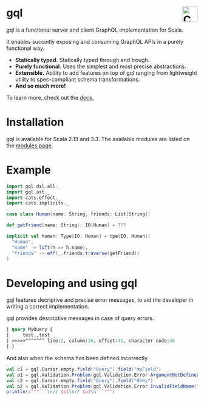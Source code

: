 # gql <a href="https://typelevel.org/cats/"><img src="https://typelevel.org/cats/img/cats-badge.svg" height="40px" align="right" alt="Cats friendly" /></a>

gql is a functional server and client GraphQL implementation for Scala.

It enables succintly exposing and consuming GraphQL APIs in a purely functional way.

* **Statically typed.** Statically typed through and trough.
* **Purely functional.** Uses the simplest and most precise abstractions.
* **Extensible.** Ability to add features on top of gql ranging from lightweight utility to spec-compliant schema transformations.
* **And so much more!**

To learn more, check out the [docs.](https://valdemargr.github.io/gql/)

# Installation
gql is available for Scala 2.13 and 3.3.
The available modules are listed on the [modules page](https://valdemargr.github.io/gql/docs/overview/modules).

# Example
```scala mdoc:silent
import gql.dsl.all._
import gql.ast._
import cats.effect._
import cats.implicits._

case class Human(name: String, friends: List[String])

def getFriend(name: String): IO[Human] = ???

implicit val human: Type[IO, Human] = tpe[IO, Human](
  "Human",
  "name" -> lift(h => h.name),
  "friends" -> eff(_.friends.traverse(getFriend))
)
```

# Developing and using gql
gql features decriptive and precise error messages, to aid the developer in writing a correct implementation.

gql provides descriptive messages in case of query errors.
```graphql
| query MyQuery {
|     test.,test
| >>>>>^^^^^^^ line:2, column:16, offset:41, character code:46
| }
```
And also when the schema has been defined incorrectly.
```scala mdoc:passthrough
val c1 = gql.Cursor.empty.field("Query").field("myField")
val p1 = gql.Validation.Problem(gql.Validation.Error.ArgumentNotDefinedInInterface("MyType", "MyInterface", "myField", "myArg"), c1)
val c2 = gql.Cursor.empty.field("Query").field("0hey")
val p2 = gql.Validation.Problem(gql.Validation.Error.InvalidFieldName("0hey"), c2)
println(s"""```\n// $p1\n// $p2\n```""")
```
